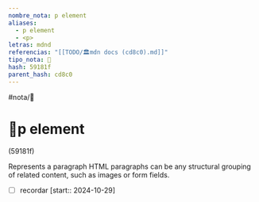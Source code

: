 ```yaml
---
nombre_nota: p element
aliases:
  - p element
  - <p>
letras: mdnd
referencias: "[[TODO/🏛️mdn docs (cd8c0).md]]"
tipo_nota: 📑
hash: 59181f
parent_hash: cd8c0
---
```


#nota/📑

# 📑p element
<div class="hash">(59181f)</div>



Represents a paragraph HTML paragraphs can be any structural grouping of related content, such as images or form fields.


- [ ] recordar  [start:: 2024-10-29]
